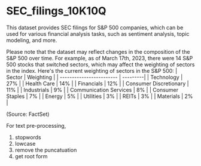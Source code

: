 # SEC_filings_10K10Q

This dataset provides SEC filings for S&P 500 companies, which can be used for various financial analysis tasks, such as sentiment analysis, topic modeling, and more.

Please note that the dataset may reflect changes in the composition of the S&P 500 over time. For example, as of March 17th, 2023, there were 14 S&P 500 stocks that switched sectors, which may affect the weighting of sectors in the index. Here's the current weighting of sectors in the S&P 500:
| Sector                    | Weighting |
| ------------------------ | ---------|
| Technology               | 27%      |
| Health Care              | 14%      |
| Financials               | 12%      |
| Consumer Discretionary   | 11%      |
| Industrials              | 9%       |
| Communication Services   | 8%       |
| Consumer Staples         | 7%       |
| Energy                   | 5%       |
| Utilities                | 3%       |
| REITs                    | 3%       |
| Materials                | 2%       |


(Source: FactSet)

For text pre-processing, 
1. stopwords
2. lowcase 
3. remove the puncatuation
4. get root form 
